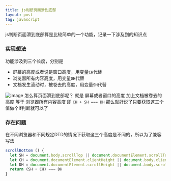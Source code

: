 ```yaml
---
title: js判断页面滑到底部
layout: post
tag: javascript
---
```


js判断页面滑到底部算是比较简单的一个功能，记录一下涉及到的知识点

### 实现想法
功能涉及到三个长度，分别是
- 屏幕的高度或者说是窗口高度，用变量`CH`代替
- 浏览器所有内容高度，用变量`DH`代替
- 文档发生滚动时，被卷去的高度，用变量`SH`代替

<!--more-->

![image](http://static.guobaoyoo.com/img/blog/scroll.png?imageView2/0/q/75|watermark/2/text/YmxvZy5ndW9iYW95b28uY29t/font/5b6u6L2v6ZuF6buR/fontsize/400/fill/I0NDQ0NDQw==/dissolve/50/gravity/SouthEast/dx/10/dy/10)
怎么算页面滑到底部呢？
就是 屏幕或者窗口的高度 加上文档被卷去的高度 等于 浏览器所有内容高度
即 `CH + SH === DH`
那么就好说了只要获取这三个值做个if判断就可以了

### 存在问题
在不同浏览器和不同规定DTD的情况下获取这三个高度是不同的，所以为了兼容写法
```javascript
scrollBottom () {
  let SH = document.body.scrollTop || document.documentElement.scrollTop
  let CH = document.documentElement.clientHeight || document.body.clientHeight
  let DH = document.documentElement.scrollHeight || document.body.scrollHeight
  return (SH + CH) === DH
}
```